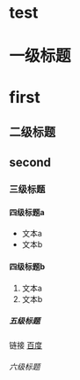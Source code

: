 # test

# 一级标题
# first

## 二级标题
## second

### 三级标题

#### 四级标题a

- 文本a
- 文本b

#### 四级标题b

1. 文本a
2. 文本b

##### 五级标题

链接
[百度](https://www.baidu.com/)

###### 六级标题
